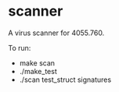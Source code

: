 scanner
=======

A virus scanner for 4055.760.

To run:
* make scan
* ./make_test
* ./scan test_struct signatures

